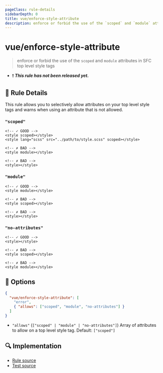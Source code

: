 ```yaml
---
pageClass: rule-details
sidebarDepth: 0
title: vue/enforce-style-attribute
description: enforce or forbid the use of the `scoped` and `module` attributes in SFC top level style tags
---
```

# vue/enforce-style-attribute

> enforce or forbid the use of the `scoped` and `module` attributes in SFC top level style tags

- :exclamation: <badge text="This rule has not been released yet." vertical="middle" type="error"> ***This rule has not been released yet.*** </badge>

## :book: Rule Details

This rule allows you to selectively allow attributes on your top level style tags and warns when using an attribute that is not allowed.

### `"scoped"`

<eslint-code-block :rules="{'vue/enforce-style-attribute': ['error', { allows: ['scoped'] }]}">

```vue
<!-- ✓ GOOD -->
<style scoped></style>
<style lang="scss" src="../path/to/style.scss" scoped></style>

<!-- ✗ BAD -->
<style module></style>

<!-- ✗ BAD -->
<style></style>
```

</eslint-code-block>

### `"module"`

<eslint-code-block :rules="{'vue/enforce-style-attribute': ['error', { allows: ['module'] }]}">

```vue
<!-- ✓ GOOD -->
<style module></style>

<!-- ✗ BAD -->
<style scoped></style>

<!-- ✗ BAD -->
<style></style>
```

</eslint-code-block>

### `"no-attributes"`

<eslint-code-block :rules="{'vue/enforce-style-attribute': ['error', { allows: ['no-attributes']}]}">

```vue
<!-- ✓ GOOD -->
<style></style>

<!-- ✗ BAD -->
<style scoped></style>

<!-- ✗ BAD -->
<style module></style>
```

</eslint-code-block>

## :wrench: Options

```json
{
  "vue/enforce-style-attribute": [
    "error",
    { "allows": ["scoped", "module", "no-attributes"] }
  ]
}
```

- `"allows"` (`["scoped" | "module" | "no-attributes"]`) Array of attributes to allow on a top level style tag. Default: `["scoped"]`

## :mag: Implementation

- [Rule source](https://github.com/vuejs/eslint-plugin-vue/blob/master/lib/rules/enforce-style-attribute.js)
- [Test source](https://github.com/vuejs/eslint-plugin-vue/blob/master/tests/lib/rules/enforce-style-attribute.js)

